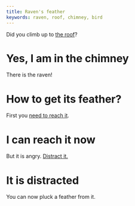 ```yaml
---
title: Raven's feather
keywords: raven, roof, chimney, bird
---
```


Did you climb up to [the roof](../../100-outside/index.md)?

# Yes, I am in the chimney
There is the raven!

# How to get its feather?
First you [need to reach it](01-reach-raven.md).

# I can reach it now
But it is angry. [Distract it.](02-distract.md)

# It is distracted
You can now pluck a feather from it.
